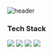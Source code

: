 ![header](https://capsule-render.vercel.app/api?type=wave&color=auto&height=300&section=header&text=Qpid%20GitHub👋&fontSize=90)
### Tech Stack
<img src="https://img.shields.io/badge/Delphi-EE1F35?logo=Delphi">  <img src="https://img.shields.io/badge/Python-CFD7DF?logo=Python">  <img src="https://img.shields.io/badge/JavaScript-A349A4?logo=JavaScript"> <img src="https://img.shields.io/badge/Go-FEFEFD?logo=Go">
<!--
**qpid0319/qpid0319** is a ✨ _special_ ✨ repository because its `README.md` (this file) appears on your GitHub profile.

Here are some ideas to get you started:

- 🔭 I’m currently working on ...
- 🌱 I’m currently learning ...
- 👯 I’m looking to collaborate on ...
- 🤔 I’m looking for help with ...
- 💬 Ask me about ...
- 📫 How to reach me: ...
- 😄 Pronouns: ...
- ⚡ Fun fact: ...
-->
